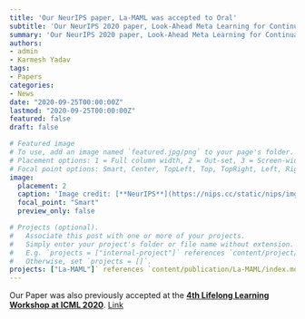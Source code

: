 ```yaml
---
title: 'Our NeurIPS paper, La-MAML was accepted to Oral'
subtitle: 'Our NeurIPS 2020 paper, Look-Ahead Meta Learning for Continual Learning was accepted to Oral'
summary: 'Our NeurIPS 2020 paper, Look-Ahead Meta Learning for Continual Learning was accepted to Oral'
authors:
- admin
- Karmesh Yadav
tags:
- Papers
categories:
- News
date: "2020-09-25T00:00:00Z"
lastmod: "2020-09-25T00:00:00Z"
featured: false
draft: false

# Featured image
# To use, add an image named `featured.jpg/png` to your page's folder.
# Placement options: 1 = Full column width, 2 = Out-set, 3 = Screen-width
# Focal point options: Smart, Center, TopLeft, Top, TopRight, Left, Right, BottomLeft, Bottom, BottomRight
image:
  placement: 2
  caption: 'Image credit: [**NeurIPS**](https://nips.cc/static/nips/img/neurips-logo-new.svg)'
  focal_point: "Smart"
  preview_only: false

# Projects (optional).
#   Associate this post with one or more of your projects.
#   Simply enter your project's folder or file name without extension.
#   E.g. `projects = ["internal-project"]` references `content/project/deep-learning/index.md`.
#   Otherwise, set `projects = []`.
projects: ["La-MAML"]` references `content/publication/La-MAML/index.md`
---
```

Our Paper was also previously accepted at the [**4th Lifelong Learning Workshop at ICML 2020**](https://lifelongml.github.io/). [Link](https://openreview.net/forum?id=G_N9PeXIC-8)
